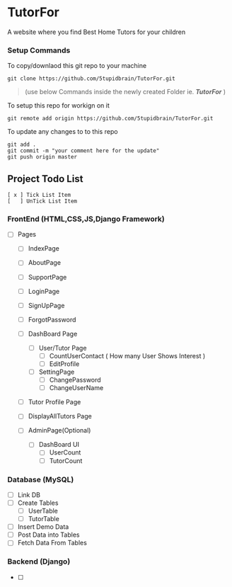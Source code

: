 # TutorFor

A website where you find Best Home Tutors for your children

### Setup Commands

To copy/downlaod this git repo to your machine
```
git clone https://github.com/5tupidbrain/TutorFor.git
```
> (use below Commands inside the newly created Folder ie. ***TutorFor*** )

To setup this repo for workign on it 
```
git remote add origin https://github.com/5tupidbrain/TutorFor.git
```

To update any changes to to this repo 
```
git add .
git commit -m "your comment here for the update"
git push origin master
```

<!-- For Force Push
```
git push -f origin master
``` -->

## Project Todo List
```
[ x ] Tick List Item
[   ] UnTick List Item
```

### FrontEnd (HTML,CSS,JS,Django Framework)

- [ ] Pages
    - [ ] IndexPage
    - [ ] AboutPage
    - [ ] SupportPage
    - [ ] LoginPage
    - [ ] SignUpPage
    - [ ] ForgotPassword
    - [ ] DashBoard Page
        - [ ] User/Tutor Page
            - [ ] CountUserContact ( How many User Shows Interest )
            - [ ] EditProfile
        - [ ] SettingPage
            - [ ] ChangePassword
            - [ ] ChangeUserName
    - [ ] Tutor Profile Page
    - [ ] DisplayAllTutors Page
    
    - [ ] AdminPage(Optional)
        - [ ] DashBoard UI
            - [ ] UserCount
            - [ ] TutorCount

### Database (MySQL)

- [ ] Link DB 
- [ ] Create Tables
    - [ ] UserTable
    - [ ] TutorTable
- [ ] Insert Demo Data
- [ ] Post Data into Tables
- [ ] Fetch Data From Tables

### Backend (Django)
- [ ]